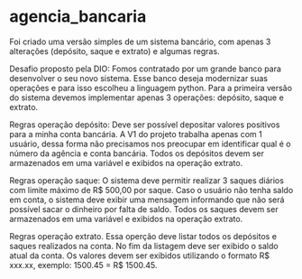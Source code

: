 # agencia_bancaria

Foi criado uma versão simples de um sistema bancário, com apenas 3 alterações (depósito, saque e extrato) e algumas regras.

Desafio proposto pela DIO:
Fomos contratado por um grande banco para desenvolver o seu novo sistema. Esse banco deseja modernizar suas operações e para isso escolheu a linguagem python. Para a primeira versão do sistema devemos implementar apenas 3 operações: depósito, saque e extrato.

Regras operação depósito:
Deve ser possível depositar valores positivos para a minha conta bancária. A V1 do projeto trabalha apenas com 1 usuário, dessa forma não precisamos nos preocupar em identificar qual é o número da agência e conta bancária. Todos os depósitos devem ser armazenados em uma variável e exibidos na operação extrato.

Regras operação saque:
O sistema deve permitir realizar 3 saques diários com limite máximo de R$ 500,00 por saque. Caso o usuário não tenha saldo em conta, o sistema deve exibir uma mensagem informando que não será possível sacar o dinheiro por falta de saldo. Todos os saques devem ser armazenados em uma variável e exibidos na operação extrato.

Regras operação extrato.
Essa operção deve listar todos os depósitos e saques realizados na conta. No fim da listagem deve ser exibido o saldo atual da conta.
Os valores devem ser exibidos utilizando o formato R$ xxx.xx, exemplo: 1500.45 = R$ 1500.45.
